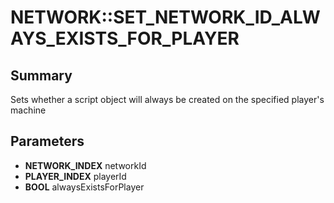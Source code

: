 # NETWORK::SET_NETWORK_ID_ALWAYS_EXISTS_FOR_PLAYER

## Summary
Sets whether a script object will always be created on the specified player's machine

## Parameters
* **NETWORK_INDEX** networkId
* **PLAYER_INDEX** playerId
* **BOOL** alwaysExistsForPlayer